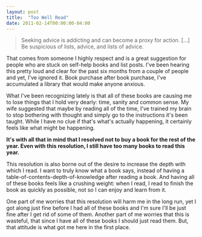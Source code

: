 ```yaml
---
layout: post
title:  "Too Well Read"
date: 2011-02-14T00:00:00-04:00
---
```

> Seeking advice is addicting and can become a proxy for action. [...] Be suspicious of lists, advice, and lists of advice.

That comes from someone I highly respect and is a great suggestion for people who are stuck on self-help books and list posts. I've been hearing this pretty loud and clear for the past six months from a couple of people and yet, I've ignored it. Book purchase after book purchase, I've accumulated a library that would make anyone anxious.

What I've been recognizing lately is that all of these books are causing me to lose things that I hold very dearly: time, sanity and common sense. My wife suggested that maybe by reading all of the time, I've trained my brain to stop bothering with thought and simply go to the instructions it's been taught. While I have no clue if that's what's actually happening, it certainly feels like what might be happening.

**It's with all that in mind that I resolved not to buy a book for the rest of the year. Even with this resolution, I still have too many books to read this year.**

This resolution is also borne out of the desire to increase the depth with which I read. I want to truly know what a book says, instead of having a table-of-contents-depth-of-knowledge after reading a book. And having all of these books feels like a crushing weight: when I read, I read to finish the book as quickly as possible, not so I can enjoy and learn from it.

One part of me worries that this resolution will harm me in the long run, yet I got along just fine before I had all of these books and I'm sure I'll be just fine after I get rid of some of them. Another part of me worries that this is wasteful, that since I have all of these books I should just read them. But, that attitude is what got me here in the first place.
